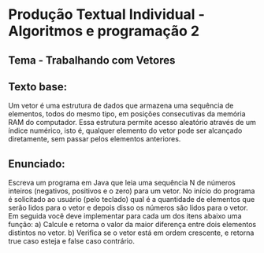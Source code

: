 <h1>Produção Textual Individual - Algoritmos e programação 2</h1>
<h2>Tema - Trabalhando com Vetores</h2>
<h2>Texto base:</h2>
Um vetor é uma estrutura de dados que armazena uma sequência de elementos, todos do mesmo tipo, em posições consecutivas da memória RAM do computador. Essa estrutura permite acesso aleatório através de um índice numérico, isto é, qualquer elemento do vetor pode ser alcançado diretamente, sem passar pelos elementos anteriores.
<h2>Enunciado:</h2>
Escreva um programa em Java que leia uma sequência N de números inteiros (negativos, positivos e o zero) para um vetor. No início do programa é solicitado ao usuário (pelo teclado) qual é a quantidade de elementos que serão lidos para o vetor e depois disso os números são lidos para o vetor. Em seguida você deve implementar para cada um dos itens abaixo uma função: a) Calcule e retorna o valor da maior diferença entre dois elementos distintos no vetor. b) Verifica se o vetor está em ordem crescente, e retorna true caso esteja e false caso contrário.
